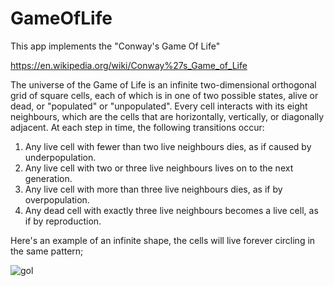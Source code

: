 # GameOfLife
This app implements the "Conway's Game Of Life"

https://en.wikipedia.org/wiki/Conway%27s_Game_of_Life

The universe of the Game of Life is an infinite two-dimensional orthogonal grid of square cells, each of which is
in one of two possible states, alive or dead, or "populated" or "unpopulated". Every cell interacts with its eight
neighbours, which are the cells that are horizontally, vertically, or diagonally adjacent. At each step in time,
the following transitions occur:

1. Any live cell with fewer than two live neighbours dies, as if caused by underpopulation.
2. Any live cell with two or three live neighbours lives on to the next generation.
3. Any live cell with more than three live neighbours dies, as if by overpopulation.
4. Any dead cell with exactly three live neighbours becomes a live cell, as if by reproduction.

Here's an example of an infinite shape, the cells will live forever circling in the same pattern;

![gol](https://cloud.githubusercontent.com/assets/25604778/26131213/58e4d492-3aa1-11e7-9672-4bdf2c3ec02e.gif)
